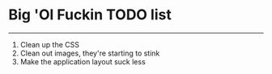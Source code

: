 # Big 'Ol Fuckin TODO list
---

  1. Clean up the CSS
  1. Clean out images, they're starting to stink
  1. Make the application layout suck less